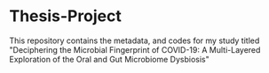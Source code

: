 # Thesis-Project
This repository contains the metadata, and codes for my study titled "Deciphering the Microbial Fingerprint of COVID-19: A Multi-Layered Exploration of the Oral and Gut Microbiome Dysbiosis"
